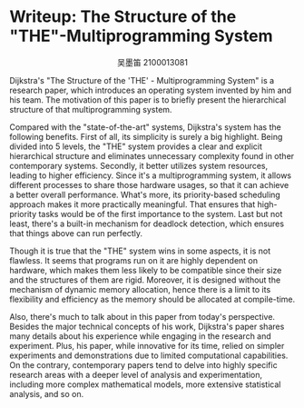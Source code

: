 # Writeup: The Structure of the "THE"-Multiprogramming System



<center> 吴墨笛 2100013081 </center>



Dijkstra's "The Structure of the 'THE' - Multiprogramming System" is a research paper, which introduces an operating system invented by him and his team. The motivation of this paper is to briefly present the hierarchical structure of that multiprogramming system.

Compared with the "state-of-the-art" systems, Dijkstra's system has the following benefits. First of all, its simplicity is surely a big highlight. Being divided into 5 levels, the "THE" system provides a clear and explicit hierarchical structure and eliminates unnecessary complexity found in other contemporary systems. Secondly, it better utilizes system resources, leading to higher efficiency. Since it's a multiprogramming system, it allows different processes to share those hardware usages, so that it can achieve a better overall performance. What's more, its priority-based scheduling approach makes it more practically meaningful. That ensures that high-priority tasks would be of the first importance to the system. Last but not least, there's a built-in mechanism for deadlock detection, which ensures that things above can run perfectly.

Though it is true that the "THE" system wins in some aspects, it is not flawless. It seems that programs run on it are highly dependent on hardware, which makes them less likely to be compatible since their size and the structures of them are rigid. Moreover, it is designed without the mechanism of dynamic memory allocation, hence there is a limit to its flexibility and efficiency as the memory should be allocated at compile-time.

Also, there's much to talk about in this paper from today's perspective. Besides the major technical concepts of his work, Dijkstra's paper shares many details about his experience while engaging in the research and experiment. Plus, his paper, while innovative for its time, relied on simpler experiments and demonstrations due to limited computational capabilities. On the contrary, contemporary papers tend to delve into highly specific research areas with a deeper level of analysis and experimentation, including more complex mathematical models, more extensive statistical analysis, and so on.